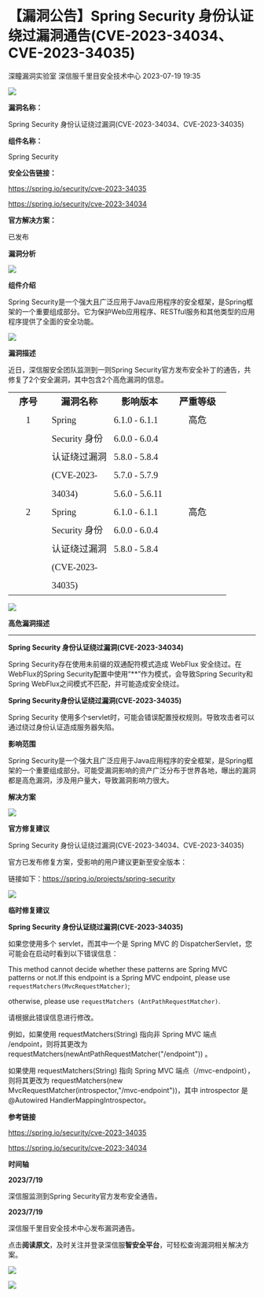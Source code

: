 #  【漏洞公告】Spring Security 身份认证绕过漏洞通告(CVE-2023-34034、CVE-2023-34035)   
深瞳漏洞实验室  深信服千里目安全技术中心   2023-07-19 19:35  
  
![](https://mmbiz.qpic.cn/mmbiz_gif/w8NHw6tcQ5wGdE6xbcGD0tRbdThs0vT42smcqFjEia5xq8iao7bPfict1UiajBqiaf1Iub1DIw29pBwe5GOe8GZOY0Q/640?wx_fmt=gif "")  
  
**漏洞名称：**  
  
Spring Security 身份认证绕过漏洞(CVE-2023-34034、CVE-2023-34035)  
  
**组件名称：**  
  
Spring Security  
  
**安全公告链接：**  
  
https://spring.io/security/cve-2023-34035  
  
https://spring.io/security/cve-2023-34034  
  
**官方解决方案：**  
  
已发布  
  
  
  
  
**漏洞分析**  
  
![](https://mmbiz.qpic.cn/mmbiz_gif/w8NHw6tcQ5wGdE6xbcGD0tRbdThs0vT4EIZQKlRVe6NXYWiaLgrs2RAh2S9XAazoVqQEySv76SKXMkuNubt742A/640?wx_fmt=gif "")  
  
**组件介绍**  
  
Spring Security是一个强大且广泛应用于Java应用程序的安全框架，是Spring框架的一个重要组成部分。它为保护Web应用程序、RESTful服务和其他类型的应用程序提供了全面的安全功能。  
  
![](https://mmbiz.qpic.cn/mmbiz_gif/w8NHw6tcQ5wGdE6xbcGD0tRbdThs0vT4EIZQKlRVe6NXYWiaLgrs2RAh2S9XAazoVqQEySv76SKXMkuNubt742A/640?wx_fmt=gif "")  
  
**漏洞描述**  
  
  
近日，深信服安全团队监测到一则Spring Security官方发布安全补丁的通告，共修复了2个安全漏洞，其中包含2个高危漏洞的信息。  
  
<table><tbody><tr><td width="47" valign="top" style="padding: 0pt 5.4pt;border-width: 1pt;border-color: windowtext;"><p style="text-align:center;margin-top:0.0000pt;margin-bottom:0.0000pt;mso-pagination:widow-orphan;line-height:28.0000pt;mso-line-height-rule:exactly;"><strong><span style="font-family: &#34;Times New Roman&#34;;font-size: 14pt;"><span style="font-family:仿宋_GB2312;">序号</span></span></strong><strong><span style="font-family: &#34;Times New Roman&#34;;font-size: 14pt;"><o:p></o:p></span></strong></p></td><td width="92" valign="top" style="padding: 0pt 5.4pt;border-width: 1pt;border-color: windowtext;"><p style="text-align:center;margin-top:0.0000pt;margin-bottom:0.0000pt;mso-pagination:widow-orphan;line-height:28.0000pt;mso-line-height-rule:exactly;"><strong><span style="font-family: &#34;Times New Roman&#34;;font-size: 14pt;"><span style="font-family:仿宋_GB2312;">漏洞</span></span></strong><strong><span style="font-family: 仿宋_GB2312;font-size: 14pt;">名称</span></strong><strong><span style="font-family: 仿宋_GB2312;font-size: 14pt;"><o:p></o:p></span></strong></p></td><td width="85" valign="top" style="padding: 0pt 5.4pt;border-width: 1pt;border-color: windowtext;"><p style="text-align:center;margin-top:0.0000pt;margin-bottom:0.0000pt;mso-pagination:widow-orphan;line-height:28.0000pt;mso-line-height-rule:exactly;"><strong><span style="font-family: &#34;Times New Roman&#34;;font-size: 14pt;"><span style="font-family:仿宋_GB2312;">影响版本</span></span></strong><strong><span style="font-family: &#34;Times New Roman&#34;;font-size: 14pt;"><o:p></o:p></span></strong></p></td><td width="82" valign="top" style="padding: 0pt 5.4pt;border-width: 1pt;border-color: windowtext;"><p style="text-align:center;margin-top:0.0000pt;margin-bottom:0.0000pt;mso-pagination:widow-orphan;line-height:28.0000pt;mso-line-height-rule:exactly;"><strong><span style="font-family: &#34;Times New Roman&#34;;font-size: 14pt;"><span style="font-family:仿宋_GB2312;">严重等级</span></span></strong><strong><span style="font-family: &#34;Times New Roman&#34;;font-size: 14pt;"><o:p></o:p></span></strong></p></td></tr><tr><td width="67" valign="top" style="padding: 0pt 5.4pt;border-left-width: 1pt;border-left-color: windowtext;border-right-width: 1pt;border-right-color: windowtext;border-top: none;border-bottom-width: 1pt;border-bottom-color: windowtext;"><p style="text-align:center;margin-top:0.0000pt;margin-bottom:0.0000pt;mso-pagination:widow-orphan;line-height:28.0000pt;mso-line-height-rule:exactly;"><span style="font-family:&#39;Times New Roman&#39;;mso-fareast-font-family:仿宋_GB2312;font-size:14.0000pt;mso-font-kerning:1.0000pt;">1</span><span style="font-family:&#39;Times New Roman&#39;;mso-fareast-font-family:仿宋_GB2312;font-size:14.0000pt;mso-font-kerning:1.0000pt;"><o:p></o:p></span></p></td><td width="112" valign="top" style="padding: 0pt 5.4pt;border-left-width: 1pt;border-left-color: windowtext;border-right-width: 1pt;border-right-color: windowtext;border-top: none;border-bottom-width: 1pt;border-bottom-color: windowtext;"><p style="margin-top:0.0000pt;margin-bottom:0.0000pt;mso-pagination:widow-orphan;line-height:28.0000pt;mso-line-height-rule:exactly;"><span style="font-family:仿宋_GB2312;mso-ascii-font-family:&#39;Times New Roman&#39;;mso-hansi-font-family:&#39;Times New Roman&#39;;mso-bidi-font-family:&#39;Times New Roman&#39;;font-size:14.0000pt;mso-font-kerning:1.0000pt;"><span style="font-family:Times New Roman;">Spring Security </span><span style="font-family:仿宋_GB2312;">身份认证绕过漏洞</span><span style="font-family:Times New Roman;">(CVE-2023-34034</span></span><span style="font-family:仿宋_GB2312;mso-ascii-font-family:&#39;Times New Roman&#39;;mso-hansi-font-family:&#39;Times New Roman&#39;;mso-bidi-font-family:&#39;Times New Roman&#39;;font-size:14.0000pt;mso-font-kerning:1.0000pt;"><span style="font-family:Times New Roman;">)</span></span><span style="font-family:仿宋_GB2312;mso-ascii-font-family:&#39;Times New Roman&#39;;mso-hansi-font-family:&#39;Times New Roman&#39;;mso-bidi-font-family:&#39;Times New Roman&#39;;font-size:14.0000pt;mso-font-kerning:1.0000pt;"><o:p></o:p></span></p></td><td width="105" valign="top" style="padding: 0pt 5.4pt;border-left-width: 1pt;border-left-color: windowtext;border-right-width: 1pt;border-right-color: windowtext;border-top: none;border-bottom-width: 1pt;border-bottom-color: windowtext;"><p style="margin-top:0.0000pt;margin-bottom:0.0000pt;mso-pagination:widow-orphan;line-height:28.0000pt;mso-line-height-rule:exactly;"><span style="font-family:仿宋_GB2312;mso-ascii-font-family:&#39;Times New Roman&#39;;mso-hansi-font-family:&#39;Times New Roman&#39;;mso-bidi-font-family:&#39;Times New Roman&#39;;font-size:14.0000pt;mso-font-kerning:1.0000pt;"><span style="font-family:Times New Roman;">6.1.0 </span></span><span style="font-family:仿宋_GB2312;mso-ascii-font-family:&#39;Times New Roman&#39;;mso-hansi-font-family:&#39;Times New Roman&#39;;mso-bidi-font-family:&#39;Times New Roman&#39;;font-size:14.0000pt;mso-font-kerning:1.0000pt;"><span style="font-family:Times New Roman;">-</span></span><span style="font-family:仿宋_GB2312;mso-ascii-font-family:&#39;Times New Roman&#39;;mso-hansi-font-family:&#39;Times New Roman&#39;;mso-bidi-font-family:&#39;Times New Roman&#39;;font-size:14.0000pt;mso-font-kerning:1.0000pt;"><span style="font-family:&#39;Times New Roman&#39;;mso-spacerun:&#39;yes&#39;;"> </span><span style="font-family:Times New Roman;">6.1.1</span></span><span style="font-family:仿宋_GB2312;mso-ascii-font-family:&#39;Times New Roman&#39;;mso-hansi-font-family:&#39;Times New Roman&#39;;mso-bidi-font-family:&#39;Times New Roman&#39;;font-size:14.0000pt;mso-font-kerning:1.0000pt;"><o:p></o:p></span></p><p style="margin-top:0.0000pt;margin-bottom:0.0000pt;mso-pagination:widow-orphan;line-height:28.0000pt;mso-line-height-rule:exactly;"><span style="font-family:仿宋_GB2312;mso-ascii-font-family:&#39;Times New Roman&#39;;mso-hansi-font-family:&#39;Times New Roman&#39;;mso-bidi-font-family:&#39;Times New Roman&#39;;font-size:14.0000pt;mso-font-kerning:1.0000pt;"><span style="font-family:Times New Roman;">6.0.0 </span></span><span style="font-family:仿宋_GB2312;mso-ascii-font-family:&#39;Times New Roman&#39;;mso-hansi-font-family:&#39;Times New Roman&#39;;mso-bidi-font-family:&#39;Times New Roman&#39;;font-size:14.0000pt;mso-font-kerning:1.0000pt;"><span style="font-family:Times New Roman;">-</span></span><span style="font-family:仿宋_GB2312;mso-ascii-font-family:&#39;Times New Roman&#39;;mso-hansi-font-family:&#39;Times New Roman&#39;;mso-bidi-font-family:&#39;Times New Roman&#39;;font-size:14.0000pt;mso-font-kerning:1.0000pt;"><span style="font-family:&#39;Times New Roman&#39;;mso-spacerun:&#39;yes&#39;;"> </span><span style="font-family:Times New Roman;">6.0.4</span></span><span style="font-family:仿宋_GB2312;mso-ascii-font-family:&#39;Times New Roman&#39;;mso-hansi-font-family:&#39;Times New Roman&#39;;mso-bidi-font-family:&#39;Times New Roman&#39;;font-size:14.0000pt;mso-font-kerning:1.0000pt;"><o:p></o:p></span></p><p style="margin-top:0.0000pt;margin-bottom:0.0000pt;mso-pagination:widow-orphan;line-height:28.0000pt;mso-line-height-rule:exactly;"><span style="font-family:仿宋_GB2312;mso-ascii-font-family:&#39;Times New Roman&#39;;mso-hansi-font-family:&#39;Times New Roman&#39;;mso-bidi-font-family:&#39;Times New Roman&#39;;font-size:14.0000pt;mso-font-kerning:1.0000pt;"><span style="font-family:Times New Roman;">5.8.0 </span></span><span style="font-family:仿宋_GB2312;mso-ascii-font-family:&#39;Times New Roman&#39;;mso-hansi-font-family:&#39;Times New Roman&#39;;mso-bidi-font-family:&#39;Times New Roman&#39;;font-size:14.0000pt;mso-font-kerning:1.0000pt;"><span style="font-family:Times New Roman;">-</span></span><span style="font-family:仿宋_GB2312;mso-ascii-font-family:&#39;Times New Roman&#39;;mso-hansi-font-family:&#39;Times New Roman&#39;;mso-bidi-font-family:&#39;Times New Roman&#39;;font-size:14.0000pt;mso-font-kerning:1.0000pt;"><span style="font-family:&#39;Times New Roman&#39;;mso-spacerun:&#39;yes&#39;;"> </span><span style="font-family:Times New Roman;">5.8.4</span></span><span style="font-family:仿宋_GB2312;mso-ascii-font-family:&#39;Times New Roman&#39;;mso-hansi-font-family:&#39;Times New Roman&#39;;mso-bidi-font-family:&#39;Times New Roman&#39;;font-size:14.0000pt;mso-font-kerning:1.0000pt;"><o:p></o:p></span></p><p style="margin-top:0.0000pt;margin-bottom:0.0000pt;mso-pagination:widow-orphan;line-height:28.0000pt;mso-line-height-rule:exactly;"><span style="font-family:仿宋_GB2312;mso-ascii-font-family:&#39;Times New Roman&#39;;mso-hansi-font-family:&#39;Times New Roman&#39;;mso-bidi-font-family:&#39;Times New Roman&#39;;font-size:14.0000pt;mso-font-kerning:1.0000pt;"><span style="font-family:Times New Roman;">5.7.0 </span></span><span style="font-family:仿宋_GB2312;mso-ascii-font-family:&#39;Times New Roman&#39;;mso-hansi-font-family:&#39;Times New Roman&#39;;mso-bidi-font-family:&#39;Times New Roman&#39;;font-size:14.0000pt;mso-font-kerning:1.0000pt;"><span style="font-family:Times New Roman;">-</span></span><span style="font-family:仿宋_GB2312;mso-ascii-font-family:&#39;Times New Roman&#39;;mso-hansi-font-family:&#39;Times New Roman&#39;;mso-bidi-font-family:&#39;Times New Roman&#39;;font-size:14.0000pt;mso-font-kerning:1.0000pt;"><span style="font-family:&#39;Times New Roman&#39;;mso-spacerun:&#39;yes&#39;;"> </span><span style="font-family:Times New Roman;">5.7.9</span></span><span style="font-family:仿宋_GB2312;mso-ascii-font-family:&#39;Times New Roman&#39;;mso-hansi-font-family:&#39;Times New Roman&#39;;mso-bidi-font-family:&#39;Times New Roman&#39;;font-size:14.0000pt;mso-font-kerning:1.0000pt;"><o:p></o:p></span></p><p style="margin-top:0.0000pt;margin-bottom:0.0000pt;mso-pagination:widow-orphan;line-height:28.0000pt;mso-line-height-rule:exactly;"><span style="font-family:仿宋_GB2312;mso-ascii-font-family:&#39;Times New Roman&#39;;mso-hansi-font-family:&#39;Times New Roman&#39;;mso-bidi-font-family:&#39;Times New Roman&#39;;font-size:14.0000pt;mso-font-kerning:1.0000pt;"><span style="font-family:Times New Roman;">5.6.0 </span></span><span style="font-family:仿宋_GB2312;mso-ascii-font-family:&#39;Times New Roman&#39;;mso-hansi-font-family:&#39;Times New Roman&#39;;mso-bidi-font-family:&#39;Times New Roman&#39;;font-size:14.0000pt;mso-font-kerning:1.0000pt;"><span style="font-family:Times New Roman;">-</span></span><span style="font-family:仿宋_GB2312;mso-ascii-font-family:&#39;Times New Roman&#39;;mso-hansi-font-family:&#39;Times New Roman&#39;;mso-bidi-font-family:&#39;Times New Roman&#39;;font-size:14.0000pt;mso-font-kerning:1.0000pt;"><span style="font-family:&#39;Times New Roman&#39;;mso-spacerun:&#39;yes&#39;;"> </span><span style="font-family:Times New Roman;">5.6.11</span></span><span style="font-family:&#39;Times New Roman&#39;;mso-fareast-font-family:仿宋_GB2312;font-size:14.0000pt;mso-font-kerning:1.0000pt;"><o:p></o:p></span></p></td><td width="102" valign="top" style="padding: 0pt 5.4pt;border-left-width: 1pt;border-left-color: windowtext;border-right-width: 1pt;border-right-color: windowtext;border-top: none;border-bottom-width: 1pt;border-bottom-color: windowtext;"><p style="text-align:center;margin-top:0.0000pt;margin-bottom:0.0000pt;mso-pagination:widow-orphan;line-height:28.0000pt;mso-line-height-rule:exactly;"><span style="font-family:&#39;Times New Roman&#39;;mso-fareast-font-family:仿宋_GB2312;font-size:14.0000pt;mso-font-kerning:1.0000pt;"><span style="font-family:仿宋_GB2312;">高危</span></span><span style="font-family:&#39;Times New Roman&#39;;mso-fareast-font-family:仿宋_GB2312;font-size:14.0000pt;mso-font-kerning:1.0000pt;"><o:p></o:p></span></p></td></tr><tr><td width="67" valign="top" style="padding: 0pt 5.4pt;border-left-width: 1pt;border-left-color: windowtext;border-right-width: 1pt;border-right-color: windowtext;border-top: none;border-bottom-width: 1pt;border-bottom-color: windowtext;"><p style="text-align:center;margin-top:0.0000pt;margin-bottom:0.0000pt;mso-pagination:widow-orphan;line-height:28.0000pt;mso-line-height-rule:exactly;"><span style="font-family:&#39;Times New Roman&#39;;mso-fareast-font-family:仿宋_GB2312;font-size:14.0000pt;mso-font-kerning:1.0000pt;">2</span><span style="font-family:&#39;Times New Roman&#39;;mso-fareast-font-family:仿宋_GB2312;font-size:14.0000pt;mso-font-kerning:1.0000pt;"><o:p></o:p></span></p></td><td width="112" valign="top" style="padding: 0pt 5.4pt;border-left-width: 1pt;border-left-color: windowtext;border-right-width: 1pt;border-right-color: windowtext;border-top: none;border-bottom-width: 1pt;border-bottom-color: windowtext;"><p style="margin-top:0.0000pt;margin-bottom:0.0000pt;mso-pagination:widow-orphan;line-height:28.0000pt;mso-line-height-rule:exactly;"><span style="font-family:仿宋_GB2312;mso-ascii-font-family:&#39;Times New Roman&#39;;mso-hansi-font-family:&#39;Times New Roman&#39;;mso-bidi-font-family:&#39;Times New Roman&#39;;font-size:14.0000pt;mso-font-kerning:1.0000pt;"><span style="font-family:Times New Roman;">Spring Security </span><span style="font-family:仿宋_GB2312;">身份认证绕过漏洞</span><span style="font-family:Times New Roman;">(CVE-2023-3403</span></span><span style="font-family:仿宋_GB2312;mso-ascii-font-family:&#39;Times New Roman&#39;;mso-hansi-font-family:&#39;Times New Roman&#39;;mso-bidi-font-family:&#39;Times New Roman&#39;;font-size:14.0000pt;mso-font-kerning:1.0000pt;"><span style="font-family:Times New Roman;">5)</span></span><span style="font-family:&#39;Times New Roman&#39;;mso-fareast-font-family:仿宋_GB2312;font-size:14.0000pt;mso-font-kerning:1.0000pt;"><o:p></o:p></span></p></td><td width="105" valign="top" style="padding: 0pt 5.4pt;border-left-width: 1pt;border-left-color: windowtext;border-right-width: 1pt;border-right-color: windowtext;border-top: none;border-bottom-width: 1pt;border-bottom-color: windowtext;"><p style="margin-top:0.0000pt;margin-bottom:0.0000pt;mso-pagination:widow-orphan;line-height:28.0000pt;mso-line-height-rule:exactly;"><span style="font-family:仿宋_GB2312;mso-ascii-font-family:&#39;Times New Roman&#39;;mso-hansi-font-family:&#39;Times New Roman&#39;;mso-bidi-font-family:&#39;Times New Roman&#39;;font-size:14.0000pt;mso-font-kerning:1.0000pt;"><span style="font-family:Times New Roman;">6.1.0 </span></span><span style="font-family:仿宋_GB2312;mso-ascii-font-family:&#39;Times New Roman&#39;;mso-hansi-font-family:&#39;Times New Roman&#39;;mso-bidi-font-family:&#39;Times New Roman&#39;;font-size:14.0000pt;mso-font-kerning:1.0000pt;"><span style="font-family:Times New Roman;">-</span></span><span style="font-family:仿宋_GB2312;mso-ascii-font-family:&#39;Times New Roman&#39;;mso-hansi-font-family:&#39;Times New Roman&#39;;mso-bidi-font-family:&#39;Times New Roman&#39;;font-size:14.0000pt;mso-font-kerning:1.0000pt;"><span style="font-family:&#39;Times New Roman&#39;;mso-spacerun:&#39;yes&#39;;"> </span><span style="font-family:Times New Roman;">6.1.1</span></span><span style="font-family:仿宋_GB2312;mso-ascii-font-family:&#39;Times New Roman&#39;;mso-hansi-font-family:&#39;Times New Roman&#39;;mso-bidi-font-family:&#39;Times New Roman&#39;;font-size:14.0000pt;mso-font-kerning:1.0000pt;"><o:p></o:p></span></p><p style="margin-top:0.0000pt;margin-bottom:0.0000pt;mso-pagination:widow-orphan;line-height:28.0000pt;mso-line-height-rule:exactly;"><span style="font-family:仿宋_GB2312;mso-ascii-font-family:&#39;Times New Roman&#39;;mso-hansi-font-family:&#39;Times New Roman&#39;;mso-bidi-font-family:&#39;Times New Roman&#39;;font-size:14.0000pt;mso-font-kerning:1.0000pt;"><span style="font-family:Times New Roman;">6.0.0 </span></span><span style="font-family:仿宋_GB2312;mso-ascii-font-family:&#39;Times New Roman&#39;;mso-hansi-font-family:&#39;Times New Roman&#39;;mso-bidi-font-family:&#39;Times New Roman&#39;;font-size:14.0000pt;mso-font-kerning:1.0000pt;"><span style="font-family:Times New Roman;">-</span></span><span style="font-family:仿宋_GB2312;mso-ascii-font-family:&#39;Times New Roman&#39;;mso-hansi-font-family:&#39;Times New Roman&#39;;mso-bidi-font-family:&#39;Times New Roman&#39;;font-size:14.0000pt;mso-font-kerning:1.0000pt;"><span style="font-family:&#39;Times New Roman&#39;;mso-spacerun:&#39;yes&#39;;"> </span><span style="font-family:Times New Roman;">6.0.4</span></span><span style="font-family:仿宋_GB2312;mso-ascii-font-family:&#39;Times New Roman&#39;;mso-hansi-font-family:&#39;Times New Roman&#39;;mso-bidi-font-family:&#39;Times New Roman&#39;;font-size:14.0000pt;mso-font-kerning:1.0000pt;"><o:p></o:p></span></p><p style="margin-top:0.0000pt;margin-bottom:0.0000pt;mso-pagination:widow-orphan;line-height:28.0000pt;mso-line-height-rule:exactly;"><span style="font-family:仿宋_GB2312;mso-ascii-font-family:&#39;Times New Roman&#39;;mso-hansi-font-family:&#39;Times New Roman&#39;;mso-bidi-font-family:&#39;Times New Roman&#39;;font-size:14.0000pt;mso-font-kerning:1.0000pt;"><span style="font-family:Times New Roman;">5.8.0 </span></span><span style="font-family:仿宋_GB2312;mso-ascii-font-family:&#39;Times New Roman&#39;;mso-hansi-font-family:&#39;Times New Roman&#39;;mso-bidi-font-family:&#39;Times New Roman&#39;;font-size:14.0000pt;mso-font-kerning:1.0000pt;"><span style="font-family:Times New Roman;">-</span></span><span style="font-family:仿宋_GB2312;mso-ascii-font-family:&#39;Times New Roman&#39;;mso-hansi-font-family:&#39;Times New Roman&#39;;mso-bidi-font-family:&#39;Times New Roman&#39;;font-size:14.0000pt;mso-font-kerning:1.0000pt;"><span style="font-family:&#39;Times New Roman&#39;;mso-spacerun:&#39;yes&#39;;"> </span><span style="font-family:Times New Roman;">5.8.4</span></span><span style="font-family:仿宋_GB2312;mso-ascii-font-family:&#39;Times New Roman&#39;;mso-hansi-font-family:&#39;Times New Roman&#39;;mso-bidi-font-family:&#39;Times New Roman&#39;;font-size:14.0000pt;mso-font-kerning:1.0000pt;"><o:p></o:p></span></p><p style="margin-top:0.0000pt;margin-bottom:0.0000pt;mso-pagination:widow-orphan;line-height:28.0000pt;mso-line-height-rule:exactly;"><span style="font-family:&#39;Times New Roman&#39;;mso-fareast-font-family:仿宋_GB2312;font-size:14.0000pt;mso-font-kerning:1.0000pt;"> </span></p></td><td width="102" valign="top" style="padding: 0pt 5.4pt;border-left-width: 1pt;border-left-color: windowtext;border-right-width: 1pt;border-right-color: windowtext;border-top: none;border-bottom-width: 1pt;border-bottom-color: windowtext;"><p style="text-align:center;margin-top:0.0000pt;margin-bottom:0.0000pt;mso-pagination:widow-orphan;line-height:28.0000pt;mso-line-height-rule:exactly;"><span style="font-family:仿宋_GB2312;mso-ascii-font-family:&#39;Times New Roman&#39;;mso-hansi-font-family:&#39;Times New Roman&#39;;mso-bidi-font-family:&#39;Times New Roman&#39;;font-size:14.0000pt;mso-font-kerning:1.0000pt;">高危</span><span style="font-family:&#39;Times New Roman&#39;;mso-fareast-font-family:仿宋_GB2312;font-size:14.0000pt;mso-font-kerning:1.0000pt;"><o:p></o:p></span></p></td></tr></tbody></table>  
  
![](https://mmbiz.qpic.cn/mmbiz_gif/w8NHw6tcQ5wGdE6xbcGD0tRbdThs0vT4EIZQKlRVe6NXYWiaLgrs2RAh2S9XAazoVqQEySv76SKXMkuNubt742A/640?wx_fmt=gif "")  
  
**高危漏洞描述**  
  
****  
**Spring Security 身份认证绕过漏洞(CVE-2023-34034)**  
  
Spring Security存在使用未前缀的双通配符模式造成 WebFlux 安全绕过。在WebFlux的Spring Security配置中使用“**”作为模式，会导致Spring Security和Spring WebFlux之间模式不匹配，并可能造成安全绕过。  
  
  
**Spring Security身份认证绕过漏洞(CVE-2023-34035)**  
  
Spring Security 使用多个servlet时，可能会错误配置授权规则。导致攻击者可以通过绕过身份认证造成服务器失陷。  
  
  
**影响范围**  
  
  
Spring Security是一个强大且广泛应用于Java应用程序的安全框架，是Spring框架的一个重要组成部分。可能受漏洞影响的资产广泛分布于世界各地，曝出的漏洞都是高危漏洞，涉及用户量大，导致漏洞影响力很大。  
  
  
**解决方案**  
  
![](https://mmbiz.qpic.cn/mmbiz_gif/w8NHw6tcQ5wGdE6xbcGD0tRbdThs0vT4EIZQKlRVe6NXYWiaLgrs2RAh2S9XAazoVqQEySv76SKXMkuNubt742A/640?wx_fmt=gif "")  
  
**官方修复建议**  
  
  
Spring Security 身份认证绕过漏洞(CVE-2023-34034、CVE-2023-34035)  
  
官方已发布修复方案，受影响的用户建议更新至安全版本：  
  
链接如下：https://spring.io/projects/spring-security  
  
![](https://mmbiz.qpic.cn/mmbiz_gif/w8NHw6tcQ5wGdE6xbcGD0tRbdThs0vT4EIZQKlRVe6NXYWiaLgrs2RAh2S9XAazoVqQEySv76SKXMkuNubt742A/640?wx_fmt=gif "")  
  
**临时修复建议**  
  
**Spring Security 身份认证绕过漏洞(CVE-2023-34035)**  
  
如果您使用多个 servlet，而其中一个是 Spring MVC 的 DispatcherServlet，您可能会在启动时看到以下错误信息：  
  
This method cannot decide whether these patterns are Spring MVC patterns or not.If this endpoint is a Spring MVC endpoint, please use `requestMatchers(MvcRequestMatcher)`;  
  
otherwise, please use `requestMatchers (AntPathRequestMatcher)`.  
  
请根据此错误信息进行修改。  
  
  
例如，如果使用 requestMatchers(String) 指向非 Spring MVC 端点 /endpoint，则将其更改为 requestMatchers(newAntPathRequestMatcher("/endpoint")) 。  
  
  
如果使用 requestMatchers(String) 指向 Spring MVC 端点（/mvc-endpoint），则将其更改为 requestMatchers(new MvcRequestMatcher(introspector,"/mvc-endpoint"))，其中 introspector 是 @Autowired HandlerMappingIntrospector。  
  
  
**参考链接**  
  
https://spring.io/security/cve-2023-34035  
  
https://spring.io/security/cve-2023-34034  
  
  
**时间轴**  
  
  
  
**2023/7/19**  
  
深信服监测到Spring Security官方发布安全通告。  
  
  
**2023/7/19**  
  
深信服千里目安全技术中心发布漏洞通告。  
  
  
  
点击**阅读原文**，及时关注并登录深信服**智安全平台**，可轻松查询漏洞相关解决方案。  
  
![](https://mmbiz.qpic.cn/mmbiz_png/w8NHw6tcQ5wGdE6xbcGD0tRbdThs0vT4UmGAox8gO56Fvjvflu2AODx4YPuyTSKApENkuwicehCgeoD9r5ic4R7g/640?wx_fmt=png "")  
  
  
![](https://mmbiz.qpic.cn/mmbiz_jpg/w8NHw6tcQ5wGdE6xbcGD0tRbdThs0vT4tXYdoPgvbrA0jySqj4ghCJv0qwo5A0tMxXyX7vibRIZS1eB5krbMZRg/640?wx_fmt=jpeg "")  
  
  
  
